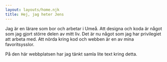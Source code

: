 ```yaml
---
layout: layouts/home.njk
title: Hej, jag heter Jens
---
```


Jag är en lärare som bor och arbetar i Umeå. Att designa och koda är något som jag gjort större delen av mitt liv. Det är nu något som jag har privilegiet att arbeta med. Att nörda kring kod och webben är en av mina favoritsysslor.

På den här webbplatsen har jag tänkt samla lite text kring detta.
